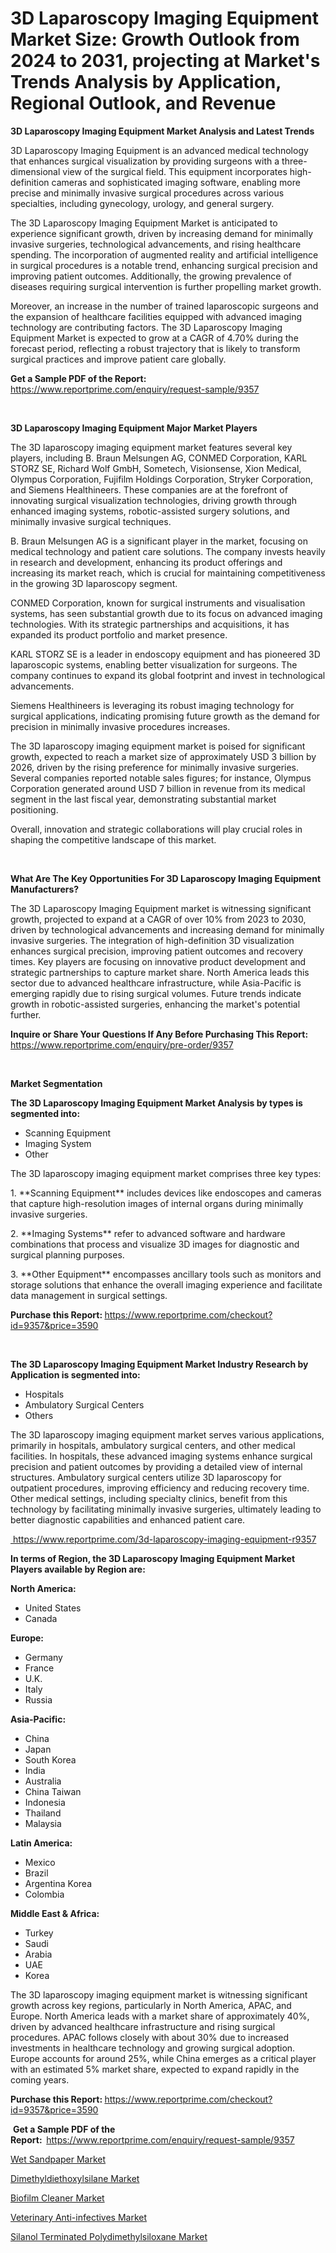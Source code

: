 <p><h1>3D Laparoscopy Imaging Equipment Market Size: Growth Outlook from 2024 to 2031, projecting at Market's Trends Analysis by Application, Regional Outlook, and Revenue</h1></p><p><strong>3D Laparoscopy Imaging Equipment Market Analysis and Latest Trends</strong></p>
<p><p>3D Laparoscopy Imaging Equipment is an advanced medical technology that enhances surgical visualization by providing surgeons with a three-dimensional view of the surgical field. This equipment incorporates high-definition cameras and sophisticated imaging software, enabling more precise and minimally invasive surgical procedures across various specialties, including gynecology, urology, and general surgery. </p><p>The 3D Laparoscopy Imaging Equipment Market is anticipated to experience significant growth, driven by increasing demand for minimally invasive surgeries, technological advancements, and rising healthcare spending. The incorporation of augmented reality and artificial intelligence in surgical procedures is a notable trend, enhancing surgical precision and improving patient outcomes. Additionally, the growing prevalence of diseases requiring surgical intervention is further propelling market growth. </p><p>Moreover, an increase in the number of trained laparoscopic surgeons and the expansion of healthcare facilities equipped with advanced imaging technology are contributing factors. The 3D Laparoscopy Imaging Equipment Market is expected to grow at a CAGR of 4.70% during the forecast period, reflecting a robust trajectory that is likely to transform surgical practices and improve patient care globally.</p></p>
<p><strong>Get a Sample PDF of the Report:&nbsp;</strong> <a href="https://www.reportprime.com/enquiry/request-sample/9357">https://www.reportprime.com/enquiry/request-sample/9357</a></p>
<p>&nbsp;</p>
<p><strong>3D Laparoscopy Imaging Equipment Major Market Players</strong></p>
<p><p>The 3D laparoscopy imaging equipment market features several key players, including B. Braun Melsungen AG, CONMED Corporation, KARL STORZ SE, Richard Wolf GmbH, Sometech, Visionsense, Xion Medical, Olympus Corporation, Fujifilm Holdings Corporation, Stryker Corporation, and Siemens Healthineers. These companies are at the forefront of innovating surgical visualization technologies, driving growth through enhanced imaging systems, robotic-assisted surgery solutions, and minimally invasive surgical techniques.</p><p>B. Braun Melsungen AG is a significant player in the market, focusing on medical technology and patient care solutions. The company invests heavily in research and development, enhancing its product offerings and increasing its market reach, which is crucial for maintaining competitiveness in the growing 3D laparoscopy segment.</p><p>CONMED Corporation, known for surgical instruments and visualisation systems, has seen substantial growth due to its focus on advanced imaging technologies. With its strategic partnerships and acquisitions, it has expanded its product portfolio and market presence.</p><p>KARL STORZ SE is a leader in endoscopy equipment and has pioneered 3D laparoscopic systems, enabling better visualization for surgeons. The company continues to expand its global footprint and invest in technological advancements.</p><p>Siemens Healthineers is leveraging its robust imaging technology for surgical applications, indicating promising future growth as the demand for precision in minimally invasive procedures increases.</p><p>The 3D laparoscopy imaging equipment market is poised for significant growth, expected to reach a market size of approximately USD 3 billion by 2026, driven by the rising preference for minimally invasive surgeries. Several companies reported notable sales figures; for instance, Olympus Corporation generated around USD 7 billion in revenue from its medical segment in the last fiscal year, demonstrating substantial market positioning. </p><p>Overall, innovation and strategic collaborations will play crucial roles in shaping the competitive landscape of this market.</p></p>
<p>&nbsp;</p>
<p><strong>What Are The Key Opportunities For 3D Laparoscopy Imaging Equipment Manufacturers?</strong></p>
<p><p>The 3D Laparoscopy Imaging Equipment market is witnessing significant growth, projected to expand at a CAGR of over 10% from 2023 to 2030, driven by technological advancements and increasing demand for minimally invasive surgeries. The integration of high-definition 3D visualization enhances surgical precision, improving patient outcomes and recovery times. Key players are focusing on innovative product development and strategic partnerships to capture market share. North America leads this sector due to advanced healthcare infrastructure, while Asia-Pacific is emerging rapidly due to rising surgical volumes. Future trends indicate growth in robotic-assisted surgeries, enhancing the market's potential further.</p></p>
<p><strong>Inquire or Share Your Questions If Any Before Purchasing This Report:</strong> <a href="https://www.reportprime.com/enquiry/pre-order/9357">https://www.reportprime.com/enquiry/pre-order/9357</a></p>
<p>&nbsp;</p>
<p><strong>Market Segmentation</strong></p>
<p><strong>The 3D Laparoscopy Imaging Equipment Market Analysis by types is segmented into:</strong></p>
<p><ul><li>Scanning Equipment</li><li>Imaging System</li><li>Other</li></ul></p>
<p><p>The 3D laparoscopy imaging equipment market comprises three key types: </p><p>1. **Scanning Equipment** includes devices like endoscopes and cameras that capture high-resolution images of internal organs during minimally invasive surgeries.</p><p>2. **Imaging Systems** refer to advanced software and hardware combinations that process and visualize 3D images for diagnostic and surgical planning purposes.</p><p>3. **Other Equipment** encompasses ancillary tools such as monitors and storage solutions that enhance the overall imaging experience and facilitate data management in surgical settings.</p></p>
<p><strong>Purchase this Report:&nbsp;</strong><a href="https://www.reportprime.com/checkout?id=9357&price=3590">https://www.reportprime.com/checkout?id=9357&price=3590</a></p>
<p>&nbsp;</p>
<p><strong>The 3D Laparoscopy Imaging Equipment Market Industry Research by Application is segmented into:</strong></p>
<p><ul><li>Hospitals</li><li>Ambulatory Surgical Centers</li><li>Others</li></ul></p>
<p><p>The 3D laparoscopy imaging equipment market serves various applications, primarily in hospitals, ambulatory surgical centers, and other medical facilities. In hospitals, these advanced imaging systems enhance surgical precision and patient outcomes by providing a detailed view of internal structures. Ambulatory surgical centers utilize 3D laparoscopy for outpatient procedures, improving efficiency and reducing recovery time. Other medical settings, including specialty clinics, benefit from this technology by facilitating minimally invasive surgeries, ultimately leading to better diagnostic capabilities and enhanced patient care.</p></p>
<p><a href="https://www.reportprime.com/3d-laparoscopy-imaging-equipment-r9357">&nbsp;https://www.reportprime.com/3d-laparoscopy-imaging-equipment-r9357</a></p>
<p><strong>In terms of Region, the 3D Laparoscopy Imaging Equipment Market Players available by Region are:</strong></p>
<p>
    <p> <strong> North America: </strong>
        <ul>
            <li>United States</li>
            <li>Canada</li>
        </ul>
        </p> 
    <p> <strong> Europe: </strong>
        <ul>
            <li>Germany</li>
            <li>France</li>
            <li>U.K.</li>
            <li>Italy</li>
            <li>Russia</li>
        </ul>
        </p> 
    <p> <strong> Asia-Pacific: </strong>
        <ul>
            <li>China</li>
            <li>Japan</li>
            <li>South Korea</li>
            <li>India</li>
            <li>Australia</li>
            <li>China Taiwan</li>
            <li>Indonesia</li>
            <li>Thailand</li>
            <li>Malaysia</li>
        </ul>
        </p> 
    <p> <strong> Latin America: </strong>
        <ul>
            <li>Mexico</li>
            <li>Brazil</li>
            <li>Argentina Korea</li>
            <li>Colombia</li>
        </ul>
        </p> 
    <p> <strong> Middle East & Africa: </strong>
        <ul>
            <li>Turkey</li>
            <li>Saudi</li>
            <li>Arabia</li>
            <li>UAE</li>
            <li>Korea</li>
        </ul>
    </p>
    </p>
<p><p>The 3D laparoscopy imaging equipment market is witnessing significant growth across key regions, particularly in North America, APAC, and Europe. North America leads with a market share of approximately 40%, driven by advanced healthcare infrastructure and rising surgical procedures. APAC follows closely with about 30% due to increased investments in healthcare technology and growing surgical adoption. Europe accounts for around 25%, while China emerges as a critical player with an estimated 5% market share, expected to expand rapidly in the coming years.</p></p>
<p><strong>Purchase this Report: </strong><a href="https://www.reportprime.com/checkout?id=9357&price=3590">https://www.reportprime.com/checkout?id=9357&price=3590</a></p>
<p>&nbsp;<strong>Get a Sample PDF of the Report:&nbsp;&nbsp;</strong><a href="https://www.reportprime.com/enquiry/request-sample/9357">https://www.reportprime.com/enquiry/request-sample/9357</a></p>
<p><strong></strong></p>
<p><p><a href="https://www.linkedin.com/pulse/wet-sandpaper-market2024-2031-industry-insights-investment-foitf?trackingId=sLjqltSVTRueX4hD0uZozA%3D%3D">Wet Sandpaper Market</a></p><p><a href="https://issuu.com/reportprime-2/docs/dimethyldiethoxylsilane-market-size_b1ae358d0e9dd4">Dimethyldiethoxylsilane Market</a></p><p><a href="https://www.linkedin.com/pulse/what-emerging-market-trends-biofilm-cleaner-detailed-overview-fs60c?trackingId=Sx28GbCrQRWrmP%2B2rjBUNw%3D%3D">Biofilm Cleaner Market</a></p><p><a href="https://medium.com/@sarahhopkins94/global-veterinary-anti-infectives-market-trends-analysis-and-future-growth-prospects-2024-2031-64399df4f9ca">Veterinary Anti-infectives Market</a></p><p><a href="https://issuu.com/reportprime-2/docs/silanol-terminated-polydimethylsilo_22430ad900aaf8">Silanol Terminated Polydimethylsiloxane Market</a></p></p>